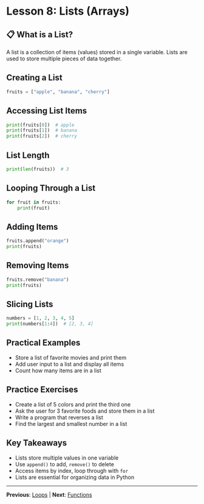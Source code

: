 # Lesson 8: Lists (Arrays)

## 📋 What is a List?
A list is a collection of items (values) stored in a single variable. Lists are used to store multiple pieces of data together.

## Creating a List
```python
fruits = ["apple", "banana", "cherry"]
```

## Accessing List Items
```python
print(fruits[0])  # apple
print(fruits[1])  # banana
print(fruits[2])  # cherry
```

## List Length
```python
print(len(fruits))  # 3
```

## Looping Through a List
```python
for fruit in fruits:
    print(fruit)
```

## Adding Items
```python
fruits.append("orange")
print(fruits)
```

## Removing Items
```python
fruits.remove("banana")
print(fruits)
```

## Slicing Lists
```python
numbers = [1, 2, 3, 4, 5]
print(numbers[1:4])  # [2, 3, 4]
```

## Practical Examples
- Store a list of favorite movies and print them
- Add user input to a list and display all items
- Count how many items are in a list

## Practice Exercises
- Create a list of 5 colors and print the third one
- Ask the user for 3 favorite foods and store them in a list
- Write a program that reverses a list
- Find the largest and smallest number in a list

## Key Takeaways
- Lists store multiple values in one variable
- Use `append()` to add, `remove()` to delete
- Access items by index, loop through with `for`
- Lists are essential for organizing data in Python

---
**Previous**: [Loops](./lesson-07-loops.md) | **Next**: [Functions](./lesson-09-functions.md)